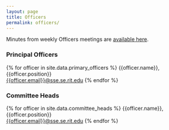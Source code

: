```yaml
---
layout: page
title: Officers
permalink: officers/
---
```

Minutes from weekly Officers meetings are
[available here](/about/officers/minutes).

### Principal Officers

{% for officer in site.data.primary_officers %}
  {{officer.name}}, {{officer.position}}
  <br>
  <{{officer.email}}@sse.se.rit.edu>
{% endfor %}

### Committee Heads

{% for officer in site.data.committee_heads %}
  {{officer.name}}, {{officer.position}}
  <br>
  <{{officer.email}}@sse.se.rit.edu>
{% endfor %}